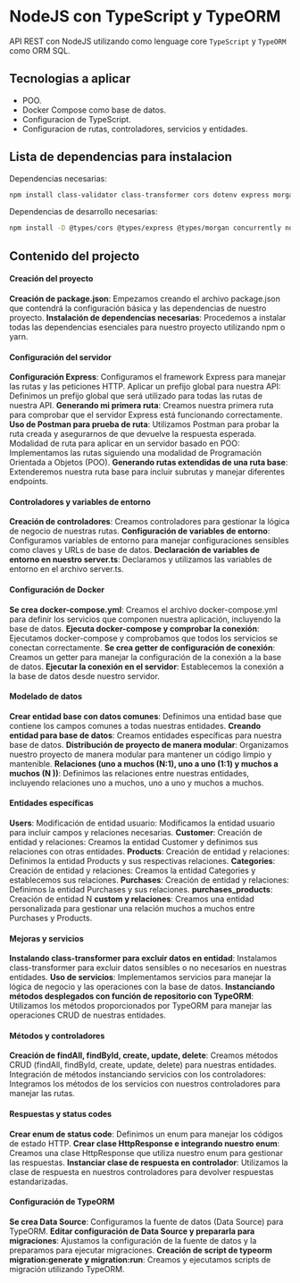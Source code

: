# NodeJS con TypeScript y TypeORM

API REST con NodeJS utilizando como lenguage core `TypeScript` y `TypeORM` como ORM SQL.

## Tecnologias a aplicar

- POO.
- Docker Compose como base de datos.
- Configuracion de TypeScript.
- Configuracion de rutas, controladores, servicios y entidades.

## Lista de dependencias para instalacion

Dependencias necesarias:

```bash
npm install class-validator class-transformer cors dotenv express morgan mysql typeorm typeorm-naming-strategies typescript
```

Dependencias de desarrollo necesarias:

```bash
npm install -D @types/cors @types/express @types/morgan concurrently nodemon
```

## Contenido del projecto

#### Creación del proyecto
**Creación de package.json**: Empezamos creando el archivo package.json que contendrá la configuración básica y las dependencias de nuestro proyecto.
**Instalación de dependencias necesarias**: Procedemos a instalar todas las dependencias esenciales para nuestro proyecto utilizando npm o yarn.
#### Configuración del servidor
**Configuración Express**: Configuramos el framework Express para manejar las rutas y las peticiones HTTP.
Aplicar un prefijo global para nuestra API: Definimos un prefijo global que será utilizado para todas las rutas de nuestra API.
**Generando mi primera ruta**: Creamos nuestra primera ruta para comprobar que el servidor Express está funcionando correctamente.
**Uso de Postman para prueba de ruta**: Utilizamos Postman para probar la ruta creada y asegurarnos de que devuelve la respuesta esperada.
Modalidad de ruta para aplicar en un servidor basado en POO: Implementamos las rutas siguiendo una modalidad de Programación Orientada a Objetos (POO).
**Generando rutas extendidas de una ruta base**: Extenderemos nuestra ruta base para incluir subrutas y manejar diferentes endpoints.
#### Controladores y variables de entorno
**Creación de controladores**: Creamos controladores para gestionar la lógica de negocio de nuestras rutas.
**Configuración de variables de entorno**: Configuramos variables de entorno para manejar configuraciones sensibles como claves y URLs de base de datos.
**Declaración de variables de entorno en nuestro server.ts**: Declaramos y utilizamos las variables de entorno en el archivo server.ts.
#### Configuración de Docker
**Se crea docker-compose.yml**: Creamos el archivo docker-compose.yml para definir los servicios que componen nuestra aplicación, incluyendo la base de datos.
**Ejecuta docker-compose y comprobar la conexión**: Ejecutamos docker-compose y comprobamos que todos los servicios se conectan correctamente.
**Se crea getter de configuración de conexión**: Creamos un getter para manejar la configuración de la conexión a la base de datos.
**Ejecutar la conexión en el servidor**: Establecemos la conexión a la base de datos desde nuestro servidor.
#### Modelado de datos
**Crear entidad base con datos comunes**: Definimos una entidad base que contiene los campos comunes a todas nuestras entidades.
**Creando entidad para base de datos**: Creamos entidades específicas para nuestra base de datos.
**Distribución de proyecto de manera modular**: Organizamos nuestro proyecto de manera modular para mantener un código limpio y mantenible.
**Relaciones (uno a muchos (N:1), uno a uno (1:1) y muchos a muchos (N
))**: Definimos las relaciones entre nuestras entidades, incluyendo relaciones uno a muchos, uno a uno y muchos a muchos.
#### Entidades específicas
**Users**: Modificación de entidad usuario: Modificamos la entidad usuario para incluir campos y relaciones necesarias.
**Customer**: Creación de entidad y relaciones: Creamos la entidad Customer y definimos sus relaciones con otras entidades.
**Products**: Creación de entidad y relaciones: Definimos la entidad Products y sus respectivas relaciones.
**Categories**: Creación de entidad y relaciones: Creamos la entidad Categories y establecemos sus relaciones.
**Purchases**: Creación de entidad y relaciones: Definimos la entidad Purchases y sus relaciones.
**purchases_products**: Creación de entidad N
**custom y relaciones**: Creamos una entidad personalizada para gestionar una relación muchos a muchos entre Purchases y Products.
#### Mejoras y servicios
**Instalando class-transformer para excluir datos en entidad**: Instalamos class-transformer para excluir datos sensibles o no necesarios en nuestras entidades.
**Uso de servicios**: Implementamos servicios para manejar la lógica de negocio y las operaciones con la base de datos.
**Instanciando métodos desplegados con función de repositorio con TypeORM**: Utilizamos los métodos proporcionados por TypeORM para manejar las operaciones CRUD de nuestras entidades.
#### Métodos y controladores
**Creación de findAll, findById, create, update, delete**: Creamos métodos CRUD (findAll, findById, create, update, delete) para nuestras entidades.
Integración de métodos instanciando servicios con los controladores: Integramos los métodos de los servicios con nuestros controladores para manejar las rutas.
#### Respuestas y status codes
**Crear enum de status code**: Definimos un enum para manejar los códigos de estado HTTP.
**Crear clase HttpResponse e integrando nuestro enum**: Creamos una clase HttpResponse que utiliza nuestro enum para gestionar las respuestas.
**Instanciar clase de respuesta en controlador**: Utilizamos la clase de respuesta en nuestros controladores para devolver respuestas estandarizadas.
#### Configuración de TypeORM
**Se crea Data Source**: Configuramos la fuente de datos (Data Source) para TypeORM.
**Editar configuración de Data Source y prepararla para migraciones**: Ajustamos la configuración de la fuente de datos y la preparamos para ejecutar migraciones.
**Creación de script de typeorm migration:generate y migration:run**: Creamos y ejecutamos scripts de migración utilizando TypeORM.